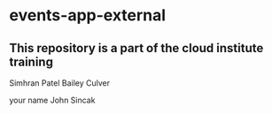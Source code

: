 # events-app-external
## This repository is a part of the cloud institute training
Simhran Patel
Bailey Culver

your name
John Sincak
